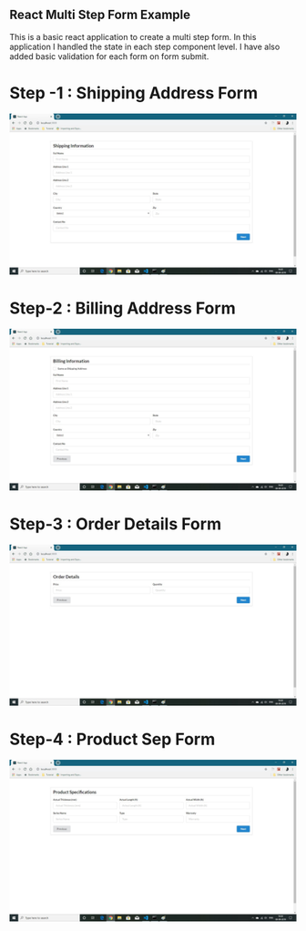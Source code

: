 ## React Multi Step Form Example

This is a basic react application to create a multi step form. In this application I handled the state in each step component level. I have also added basic validation for each form on form submit.

# Step -1 : Shipping Address Form
![Multi Step form](https://raw.githubusercontent.com/pavelray/order-details-form/master/public/ShippingInfo.jpg)
# Step-2 : Billing Address Form
![Multi Step form](https://raw.githubusercontent.com/pavelray/order-details-form/master/public/BillingInfo.jpg)
# Step-3 : Order Details Form
![Multi Step form](https://raw.githubusercontent.com/pavelray/order-details-form/master/public/OrderDetails.jpg)
# Step-4 : Product Sep Form
![Multi Step form](https://raw.githubusercontent.com/pavelray/order-details-form/master/public/ProductSpec.jpg)
